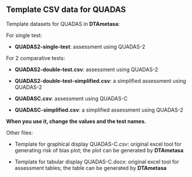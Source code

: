 ## Template CSV data for QUADAS

Template datasets for QUADAS in **DTAmetasa**:

For single test:

- **QUADAS2-single-test**: assessment using QUADAS-2

For 2 comparative tests:

- **QUADAS2-double-test.csv**: assessment using QUADAS-2

- **QUADAS2-double-test-simplified.csv**: a simplified assessment using QUADAS-2

- **QUADASC.csv**: assessment using QUADAS-C

- **QUADASC-simplified.csv**: a simplified assessment using QUADAS-2

**When you use it, change the values and the test names.**

Other files:

- Template for graphical display QUADAS-C.csv: original excel tool for generating risk of bias plot; the plot can be generated by **DTAmetasa**

- Template for tabular display QUADAS-C.docx: original excel tool for assessment tables; the table can be generated by **DTAmetasa**



